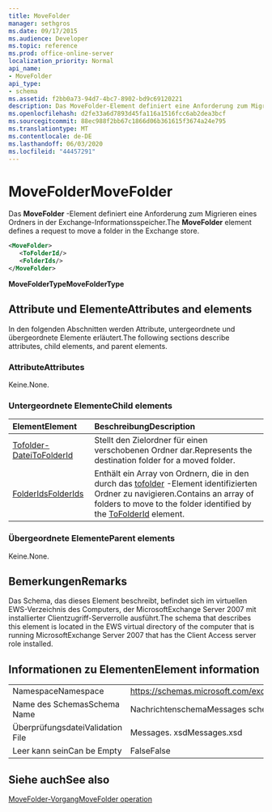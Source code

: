 ```yaml
---
title: MoveFolder
manager: sethgros
ms.date: 09/17/2015
ms.audience: Developer
ms.topic: reference
ms.prod: office-online-server
localization_priority: Normal
api_name:
- MoveFolder
api_type:
- schema
ms.assetid: f2bb0a73-94d7-4bc7-8902-bd9c69120221
description: Das MoveFolder-Element definiert eine Anforderung zum Migrieren eines Ordners in der Exchange-Informationsspeicher.
ms.openlocfilehash: d2fe33a6d7893d45fa116a1516fcc6ab2dea3bcf
ms.sourcegitcommit: 88ec988f2bb67c1866d06b361615f3674a24e795
ms.translationtype: MT
ms.contentlocale: de-DE
ms.lasthandoff: 06/03/2020
ms.locfileid: "44457291"
---
```

# <a name="movefolder"></a><span data-ttu-id="36e69-103">MoveFolder</span><span class="sxs-lookup"><span data-stu-id="36e69-103">MoveFolder</span></span>

<span data-ttu-id="36e69-104">Das **MoveFolder** -Element definiert eine Anforderung zum Migrieren eines Ordners in der Exchange-Informationsspeicher.</span><span class="sxs-lookup"><span data-stu-id="36e69-104">The **MoveFolder** element defines a request to move a folder in the Exchange store.</span></span> 
  
```xml
<MoveFolder>
   <ToFolderId/>
   <FolderIds/>
</MoveFolder>
```

 <span data-ttu-id="36e69-105">**MoveFolderType**</span><span class="sxs-lookup"><span data-stu-id="36e69-105">**MoveFolderType**</span></span>
## <a name="attributes-and-elements"></a><span data-ttu-id="36e69-106">Attribute und Elemente</span><span class="sxs-lookup"><span data-stu-id="36e69-106">Attributes and elements</span></span>

<span data-ttu-id="36e69-107">In den folgenden Abschnitten werden Attribute, untergeordnete und übergeordnete Elemente erläutert.</span><span class="sxs-lookup"><span data-stu-id="36e69-107">The following sections describe attributes, child elements, and parent elements.</span></span>
  
### <a name="attributes"></a><span data-ttu-id="36e69-108">Attribute</span><span class="sxs-lookup"><span data-stu-id="36e69-108">Attributes</span></span>

<span data-ttu-id="36e69-109">Keine.</span><span class="sxs-lookup"><span data-stu-id="36e69-109">None.</span></span>
  
### <a name="child-elements"></a><span data-ttu-id="36e69-110">Untergeordnete Elemente</span><span class="sxs-lookup"><span data-stu-id="36e69-110">Child elements</span></span>

|<span data-ttu-id="36e69-111">**Element**</span><span class="sxs-lookup"><span data-stu-id="36e69-111">**Element**</span></span>|<span data-ttu-id="36e69-112">**Beschreibung**</span><span class="sxs-lookup"><span data-stu-id="36e69-112">**Description**</span></span>|
|:-----|:-----|
|[<span data-ttu-id="36e69-113">Tofolder-Datei</span><span class="sxs-lookup"><span data-stu-id="36e69-113">ToFolderId</span></span>](tofolderid.md) <br/> |<span data-ttu-id="36e69-114">Stellt den Zielordner für einen verschobenen Ordner dar.</span><span class="sxs-lookup"><span data-stu-id="36e69-114">Represents the destination folder for a moved folder.</span></span>  <br/> |
|[<span data-ttu-id="36e69-115">FolderIds</span><span class="sxs-lookup"><span data-stu-id="36e69-115">FolderIds</span></span>](folderids.md) <br/> |<span data-ttu-id="36e69-116">Enthält ein Array von Ordnern, die in den durch das [tofolder](tofolderid.md) -Element identifizierten Ordner zu navigieren.</span><span class="sxs-lookup"><span data-stu-id="36e69-116">Contains an array of folders to move to the folder identified by the [ToFolderId](tofolderid.md) element.</span></span>  <br/> |
   
### <a name="parent-elements"></a><span data-ttu-id="36e69-117">Übergeordnete Elemente</span><span class="sxs-lookup"><span data-stu-id="36e69-117">Parent elements</span></span>

<span data-ttu-id="36e69-118">Keine.</span><span class="sxs-lookup"><span data-stu-id="36e69-118">None.</span></span>
  
## <a name="remarks"></a><span data-ttu-id="36e69-119">Bemerkungen</span><span class="sxs-lookup"><span data-stu-id="36e69-119">Remarks</span></span>

<span data-ttu-id="36e69-120">Das Schema, das dieses Element beschreibt, befindet sich im virtuellen EWS-Verzeichnis des Computers, der MicrosoftExchange Server 2007 mit installierter Clientzugriff-Serverrolle ausführt.</span><span class="sxs-lookup"><span data-stu-id="36e69-120">The schema that describes this element is located in the EWS virtual directory of the computer that is running MicrosoftExchange Server 2007 that has the Client Access server role installed.</span></span>
  
## <a name="element-information"></a><span data-ttu-id="36e69-121">Informationen zu Elementen</span><span class="sxs-lookup"><span data-stu-id="36e69-121">Element information</span></span>

|||
|:-----|:-----|
|<span data-ttu-id="36e69-122">Namespace</span><span class="sxs-lookup"><span data-stu-id="36e69-122">Namespace</span></span>  <br/> |https://schemas.microsoft.com/exchange/services/2006/messages  <br/> |
|<span data-ttu-id="36e69-123">Name des Schemas</span><span class="sxs-lookup"><span data-stu-id="36e69-123">Schema Name</span></span>  <br/> |<span data-ttu-id="36e69-124">Nachrichtenschema</span><span class="sxs-lookup"><span data-stu-id="36e69-124">Messages schema</span></span>  <br/> |
|<span data-ttu-id="36e69-125">Überprüfungsdatei</span><span class="sxs-lookup"><span data-stu-id="36e69-125">Validation File</span></span>  <br/> |<span data-ttu-id="36e69-126">Messages. xsd</span><span class="sxs-lookup"><span data-stu-id="36e69-126">Messages.xsd</span></span>  <br/> |
|<span data-ttu-id="36e69-127">Leer kann sein</span><span class="sxs-lookup"><span data-stu-id="36e69-127">Can be Empty</span></span>  <br/> |<span data-ttu-id="36e69-128">False</span><span class="sxs-lookup"><span data-stu-id="36e69-128">False</span></span>  <br/> |
   
## <a name="see-also"></a><span data-ttu-id="36e69-129">Siehe auch</span><span class="sxs-lookup"><span data-stu-id="36e69-129">See also</span></span>



[<span data-ttu-id="36e69-130">MoveFolder-Vorgang</span><span class="sxs-lookup"><span data-stu-id="36e69-130">MoveFolder operation</span></span>](movefolder-operation.md)

